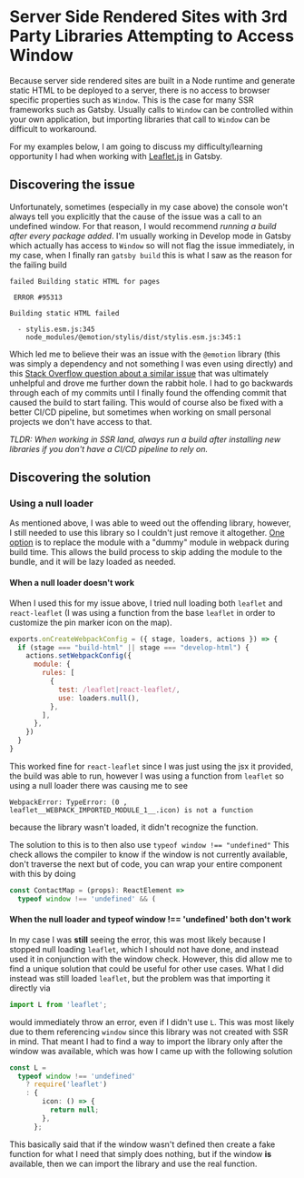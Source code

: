 # Server Side Rendered Sites with 3rd Party Libraries Attempting to Access Window
Because server side rendered sites are built in a Node runtime and generate static HTML to be deployed to a server, there is no access to browser specific properties such as `Window`. This is the case for many SSR frameworks such as Gatsby. Usually calls to `Window` can be controlled within your own application, but importing libraries that call to `Window` can be difficult to workaround.

For my examples below, I am going to discuss my difficulty/learning opportunity I had when working with [Leaflet.js](https://leafletjs.com/) in Gatsby.

## Discovering the issue
Unfortunately, sometimes (especially in my case above) the console won't always tell you explicitly that the cause of the issue was a call to an undefined window. For that reason, I would recommend *running a build after every package added*. I'm usually working in Develop mode in Gatsby which actually has access to `Window` so will not flag the issue immediately, in my case, when I finally ran `gatsby build` this is what I saw as the reason for the failing build

```
failed Building static HTML for pages

 ERROR #95313 

Building static HTML failed
  
  - stylis.esm.js:345 
    node_modules/@emotion/stylis/dist/stylis.esm.js:345:1
```

Which led me to believe their was an issue with the `@emotion` library (this was simply a dependency and not something I was even using directly) and this [Stack Overflow question about a similar issue](https://stackoverflow.com/questions/64646291/gatsby-build-webpack-fail-with-stylis) that was ultimately unhelpful and drove me further down the rabbit hole. I had to go backwards through each of my commits until I finally found the offending commit that caused the build to start failing. This would of course also be fixed with a better CI/CD pipeline, but sometimes when working on small personal projects we don't have access to that.

*TLDR: When working in SSR land, always run a build after installing new libraries if you don't have a CI/CD pipeline to rely on.*


## Discovering the solution

### Using a null loader
As mentioned above, I was able to weed out the offending library, however, I still needed to use this library so I couldn't just remove it altogether. [One option](https://www.gatsbyjs.com/docs/debugging-html-builds/#fixing-third-party-modules) is to replace the module with a "dummy" module in webpack during build time. This allows the build process to skip adding the module to the bundle, and it will be lazy loaded as needed.

#### When a null loader doesn't work
When I used this for my issue above, I tried null loading both `leaflet` and `react-leaflet` (I was using a function from the base `leaflet` in order to customize the pin marker icon on the map).
```javascript
exports.onCreateWebpackConfig = ({ stage, loaders, actions }) => {
  if (stage === "build-html" || stage === "develop-html") {
    actions.setWebpackConfig({
      module: {
        rules: [
          {
            test: /leaflet|react-leaflet/,
            use: loaders.null(),
          },
        ],
      },
    })
  }
}
```
This worked fine for `react-leaflet` since I was just using the jsx it provided, the build was able to run, however I was using a function from `leaflet` so using a null loader there was causing me to see
```
WebpackError: TypeError: (0 , leaflet__WEBPACK_IMPORTED_MODULE_1__.icon) is not a function
```
because the library wasn't loaded, it didn't recognize the function.

The solution to this is to then also use `typeof window !== "undefined"`
This check allows the compiler to know if the window is not currently available, don't traverse the next but of code, you can wrap your entire component with this by doing
```typescript
const ContactMap = (props): ReactElement =>
  typeof window !== 'undefined' && (
```

#### When the null loader and typeof window !== 'undefined' both don't work
In my case I was __still__ seeing the error, this was most likely because I stopped null loading `leaflet`, which I should not have done, and instead used it in conjunction with the window check.
However, this did allow me to find a unique solution that could be useful for other use cases. What I did instead was still loaded `leaflet`, but the problem was that importing it directly via
```javascript
import L from 'leaflet';
```
would immediately throw an error, even if I didn't use `L`. This was most likely due to them referencing `window` since this library was not created with SSR in mind.
That meant I had to find a way to import the library only after the window was available, which was how I came up with the following solution
```typescript
const L =
  typeof window !== 'undefined'
    ? require('leaflet')
    : {
        icon: () => {
          return null;
        },
      };
```
This basically said that if the window wasn't defined then create a fake function for what I need that simply does nothing, but if the window __is__ available, then we can import the library and use the real function.